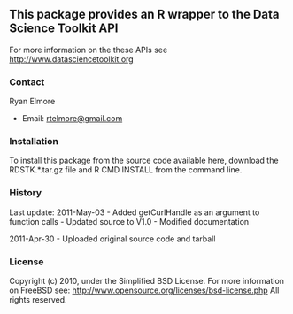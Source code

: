 ## This package provides an R wrapper to the Data Science Toolkit API

For more information on the these APIs see http://www.datasciencetoolkit.org

### Contact

Ryan Elmore

- Email: rtelmore@gmail.com

### Installation

To install this package from the source code available here, download the RDSTK.*.tar.gz file and R CMD INSTALL from the command line.

### History

Last update: 2011-May-03
	- Added getCurlHandle as an argument to function calls
	- Updated source to V1.0
	- Modified documentation

2011-Apr-30
	- Uploaded original source code and tarball

### License

Copyright (c) 2010, under the Simplified BSD License.
For more information on FreeBSD see: http://www.opensource.org/licenses/bsd-license.php
All rights reserved.